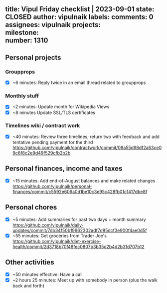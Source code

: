 title:	Vipul Friday checklist | 2023-09-01
state:	CLOSED
author:	vipulnaik
labels:	
comments:	0
assignees:	vipulnaik
projects:	
milestone:	
number:	1310
--
## Personal projects

### Groupprops

- [x] ~6 minutes: Reply twice in an email thread related to groupprops

### Monthly stuff

- [x] ~2 minutes: Update month for Wikipedia Views
- [x] ~8 minutes Update SSL/TLS certificates
 
### Timelines wiki / contract work

- [x] ~40 minutes: Review three timelines; return two with feedback and add tentative pending payment for the third https://github.com/vipulnaik/contractwork/commit/08a55d98df2a63ce09c6f8c2e9d49f529cfb2b2b
## Personal finances, income and taxes

- [x] ~15 minutes: Add end-of-August balances and make related changes https://github.com/vipulnaik/personal-finances/commit/c5592e609a0d1be10c3e95c428fb01c1417dbe8f

## Personal chores

- [x] ~5 minutes: Add summaries for past two days + month summary https://github.com/vipulnaik/daily-updates/commit/7db34f50b19962302adf7d85dcf3e900f4ae0d5f
- [x] ~55 minutes: Get groceries from Trader Joe's https://github.com/vipulnaik/diet-exercise-health/commit/2d3718b70f48fec0807b3b35d2b4d2b31d707b12 

## Other activities

- [x] ~50 minutes effective: Have a call
- [x] ~2 hours 25 minutes: Meet up with somebody in person (plus the walk back and forth)
